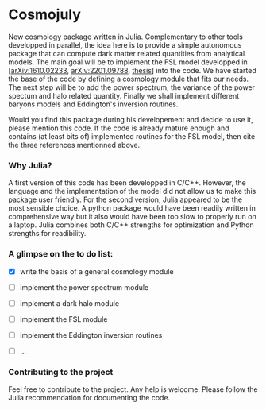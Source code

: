 # Cosmojuly

New cosmology package written in Julia. Complementary to other tools developped in parallel, the idea here is to provide a simple autonomous package that can compute dark matter related quantities from analytical models. The main goal will be to implement the FSL model developped in [[arXiv:1610.02233](https://arxiv.org/abs/1610.02233), [arXiv:2201.09788](https://arxiv.org/abs/2201.09788), [thesis](https://theses.hal.science/tel-03414834/)] into the code. We have started the base of the code by defining a cosmology module that fits our needs. The next step will be to add the power spectrum, the variance of the power spectum and halo related quantity. Finally we shall implement different baryons models and Eddington's inversion routines.

Would you find this package during his developement and decide to use it, please mention this code. If the code is already mature enough and contains (at least bits of) implemented routines for the FSL model, then cite the three references mentionned above.

### Why Julia?

A first version of this code has been developped in C/C++. However, the language and the implementation of the model did not allow us to make this package user friendly. For the second version, Julia appeared to be the most sensible choice. A python package would have been readily written in comprehensive way but it also would have been too slow to properly run on a laptop. Julia combines both C/C++ strengths for optimization and Python strengths for readibility.

### A glimpse on the to do list:

- [x] write the basis of a general cosmology module
- [ ] implement the power spectrum module
- [ ] implement a dark halo module
- [ ] implement the FSL module
- [ ] implement the Eddington inversion routines
- [ ] ...


### Contributing to the project

Feel free to contribute to the project. Any help is welcome. Please follow the Julia recommendation for documenting the code.
